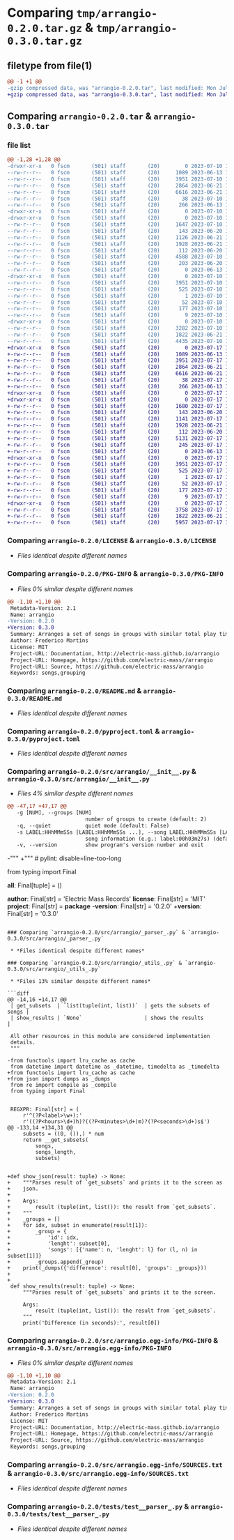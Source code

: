 # Comparing `tmp/arrangio-0.2.0.tar.gz` & `tmp/arrangio-0.3.0.tar.gz`

## filetype from file(1)

```diff
@@ -1 +1 @@
-gzip compressed data, was "arrangio-0.2.0.tar", last modified: Mon Jul 10 10:26:14 2023, max compression
+gzip compressed data, was "arrangio-0.3.0.tar", last modified: Mon Jul 17 18:14:53 2023, max compression
```

## Comparing `arrangio-0.2.0.tar` & `arrangio-0.3.0.tar`

### file list

```diff
@@ -1,28 +1,28 @@
-drwxr-xr-x   0 fscm       (501) staff       (20)        0 2023-07-10 10:26:14.877805 arrangio-0.2.0/
--rw-r--r--   0 fscm       (501) staff       (20)     1089 2023-06-13 12:35:35.000000 arrangio-0.2.0/LICENSE
--rw-r--r--   0 fscm       (501) staff       (20)     3951 2023-07-10 10:26:14.877240 arrangio-0.2.0/PKG-INFO
--rw-r--r--   0 fscm       (501) staff       (20)     2864 2023-06-21 15:52:17.000000 arrangio-0.2.0/README.md
--rw-r--r--   0 fscm       (501) staff       (20)     6616 2023-06-21 15:36:55.000000 arrangio-0.2.0/pyproject.toml
--rw-r--r--   0 fscm       (501) staff       (20)       38 2023-07-10 10:26:14.878100 arrangio-0.2.0/setup.cfg
--rw-r--r--   0 fscm       (501) staff       (20)      266 2023-06-13 12:35:00.000000 arrangio-0.2.0/setup.py
-drwxr-xr-x   0 fscm       (501) staff       (20)        0 2023-07-10 10:26:14.855676 arrangio-0.2.0/src/
-drwxr-xr-x   0 fscm       (501) staff       (20)        0 2023-07-10 10:26:14.866629 arrangio-0.2.0/src/arrangio/
--rw-r--r--   0 fscm       (501) staff       (20)     1647 2023-07-10 10:23:47.000000 arrangio-0.2.0/src/arrangio/__init__.py
--rw-r--r--   0 fscm       (501) staff       (20)      143 2023-06-20 17:04:15.000000 arrangio-0.2.0/src/arrangio/__init__.pyi
--rw-r--r--   0 fscm       (501) staff       (20)     1126 2023-06-21 15:36:11.000000 arrangio-0.2.0/src/arrangio/__main__.py
--rw-r--r--   0 fscm       (501) staff       (20)     1928 2023-06-21 15:39:17.000000 arrangio-0.2.0/src/arrangio/_parser_.py
--rw-r--r--   0 fscm       (501) staff       (20)      112 2023-06-20 17:04:08.000000 arrangio-0.2.0/src/arrangio/_parser_.pyi
--rw-r--r--   0 fscm       (501) staff       (20)     4588 2023-07-10 10:03:19.000000 arrangio-0.2.0/src/arrangio/_utils_.py
--rw-r--r--   0 fscm       (501) staff       (20)      203 2023-06-20 17:04:08.000000 arrangio-0.2.0/src/arrangio/_utils_.pyi
--rw-r--r--   0 fscm       (501) staff       (20)        0 2023-06-13 13:25:12.000000 arrangio-0.2.0/src/arrangio/py.typed
-drwxr-xr-x   0 fscm       (501) staff       (20)        0 2023-07-10 10:26:14.872349 arrangio-0.2.0/src/arrangio.egg-info/
--rw-r--r--   0 fscm       (501) staff       (20)     3951 2023-07-10 10:26:14.000000 arrangio-0.2.0/src/arrangio.egg-info/PKG-INFO
--rw-r--r--   0 fscm       (501) staff       (20)      525 2023-07-10 10:26:14.000000 arrangio-0.2.0/src/arrangio.egg-info/SOURCES.txt
--rw-r--r--   0 fscm       (501) staff       (20)        1 2023-07-10 10:26:14.000000 arrangio-0.2.0/src/arrangio.egg-info/dependency_links.txt
--rw-r--r--   0 fscm       (501) staff       (20)       52 2023-07-10 10:26:14.000000 arrangio-0.2.0/src/arrangio.egg-info/entry_points.txt
--rw-r--r--   0 fscm       (501) staff       (20)      177 2023-07-10 10:26:14.000000 arrangio-0.2.0/src/arrangio.egg-info/requires.txt
--rw-r--r--   0 fscm       (501) staff       (20)        9 2023-07-10 10:26:14.000000 arrangio-0.2.0/src/arrangio.egg-info/top_level.txt
-drwxr-xr-x   0 fscm       (501) staff       (20)        0 2023-07-10 10:26:14.875229 arrangio-0.2.0/tests/
--rw-r--r--   0 fscm       (501) staff       (20)     3282 2023-07-10 10:18:03.000000 arrangio-0.2.0/tests/test___main__.py
--rw-r--r--   0 fscm       (501) staff       (20)     1822 2023-06-21 13:59:31.000000 arrangio-0.2.0/tests/test__parser_.py
--rw-r--r--   0 fscm       (501) staff       (20)     4435 2023-07-10 10:09:47.000000 arrangio-0.2.0/tests/test__utils_.py
+drwxr-xr-x   0 fscm       (501) staff       (20)        0 2023-07-17 18:14:53.489432 arrangio-0.3.0/
+-rw-r--r--   0 fscm       (501) staff       (20)     1089 2023-06-13 12:35:35.000000 arrangio-0.3.0/LICENSE
+-rw-r--r--   0 fscm       (501) staff       (20)     3951 2023-07-17 18:14:53.488743 arrangio-0.3.0/PKG-INFO
+-rw-r--r--   0 fscm       (501) staff       (20)     2864 2023-06-21 15:52:17.000000 arrangio-0.3.0/README.md
+-rw-r--r--   0 fscm       (501) staff       (20)     6616 2023-06-21 15:36:55.000000 arrangio-0.3.0/pyproject.toml
+-rw-r--r--   0 fscm       (501) staff       (20)       38 2023-07-17 18:14:53.489892 arrangio-0.3.0/setup.cfg
+-rw-r--r--   0 fscm       (501) staff       (20)      266 2023-06-13 12:35:00.000000 arrangio-0.3.0/setup.py
+drwxr-xr-x   0 fscm       (501) staff       (20)        0 2023-07-17 18:14:53.467102 arrangio-0.3.0/src/
+drwxr-xr-x   0 fscm       (501) staff       (20)        0 2023-07-17 18:14:53.478915 arrangio-0.3.0/src/arrangio/
+-rw-r--r--   0 fscm       (501) staff       (20)     1680 2023-07-17 18:13:12.000000 arrangio-0.3.0/src/arrangio/__init__.py
+-rw-r--r--   0 fscm       (501) staff       (20)      143 2023-06-20 17:04:15.000000 arrangio-0.3.0/src/arrangio/__init__.pyi
+-rw-r--r--   0 fscm       (501) staff       (20)     1141 2023-07-17 17:36:30.000000 arrangio-0.3.0/src/arrangio/__main__.py
+-rw-r--r--   0 fscm       (501) staff       (20)     1928 2023-06-21 15:39:17.000000 arrangio-0.3.0/src/arrangio/_parser_.py
+-rw-r--r--   0 fscm       (501) staff       (20)      112 2023-06-20 17:04:08.000000 arrangio-0.3.0/src/arrangio/_parser_.pyi
+-rw-r--r--   0 fscm       (501) staff       (20)     5131 2023-07-17 17:46:56.000000 arrangio-0.3.0/src/arrangio/_utils_.py
+-rw-r--r--   0 fscm       (501) staff       (20)      245 2023-07-17 17:37:41.000000 arrangio-0.3.0/src/arrangio/_utils_.pyi
+-rw-r--r--   0 fscm       (501) staff       (20)        0 2023-06-13 13:25:12.000000 arrangio-0.3.0/src/arrangio/py.typed
+drwxr-xr-x   0 fscm       (501) staff       (20)        0 2023-07-17 18:14:53.484061 arrangio-0.3.0/src/arrangio.egg-info/
+-rw-r--r--   0 fscm       (501) staff       (20)     3951 2023-07-17 18:14:53.000000 arrangio-0.3.0/src/arrangio.egg-info/PKG-INFO
+-rw-r--r--   0 fscm       (501) staff       (20)      525 2023-07-17 18:14:53.000000 arrangio-0.3.0/src/arrangio.egg-info/SOURCES.txt
+-rw-r--r--   0 fscm       (501) staff       (20)        1 2023-07-17 18:14:53.000000 arrangio-0.3.0/src/arrangio.egg-info/dependency_links.txt
+-rw-r--r--   0 fscm       (501) staff       (20)       52 2023-07-17 18:14:53.000000 arrangio-0.3.0/src/arrangio.egg-info/entry_points.txt
+-rw-r--r--   0 fscm       (501) staff       (20)      177 2023-07-17 18:14:53.000000 arrangio-0.3.0/src/arrangio.egg-info/requires.txt
+-rw-r--r--   0 fscm       (501) staff       (20)        9 2023-07-17 18:14:53.000000 arrangio-0.3.0/src/arrangio.egg-info/top_level.txt
+drwxr-xr-x   0 fscm       (501) staff       (20)        0 2023-07-17 18:14:53.487409 arrangio-0.3.0/tests/
+-rw-r--r--   0 fscm       (501) staff       (20)     3758 2023-07-17 18:11:19.000000 arrangio-0.3.0/tests/test___main__.py
+-rw-r--r--   0 fscm       (501) staff       (20)     1822 2023-06-21 13:59:31.000000 arrangio-0.3.0/tests/test__parser_.py
+-rw-r--r--   0 fscm       (501) staff       (20)     5957 2023-07-17 17:58:35.000000 arrangio-0.3.0/tests/test__utils_.py
```

### Comparing `arrangio-0.2.0/LICENSE` & `arrangio-0.3.0/LICENSE`

 * *Files identical despite different names*

### Comparing `arrangio-0.2.0/PKG-INFO` & `arrangio-0.3.0/PKG-INFO`

 * *Files 0% similar despite different names*

```diff
@@ -1,10 +1,10 @@
 Metadata-Version: 2.1
 Name: arrangio
-Version: 0.2.0
+Version: 0.3.0
 Summary: Arranges a set of songs in groups with similar total play time.
 Author: Frederico Martins
 License: MIT
 Project-URL: Documentation, http://electric-mass.github.io/arrangio
 Project-URL: Homepage, https://github.com/electric-mass//arrangio
 Project-URL: Source, https://github.com/electric-mass/arrangio
 Keywords: songs,grouping
```

### Comparing `arrangio-0.2.0/README.md` & `arrangio-0.3.0/README.md`

 * *Files identical despite different names*

### Comparing `arrangio-0.2.0/pyproject.toml` & `arrangio-0.3.0/pyproject.toml`

 * *Files identical despite different names*

### Comparing `arrangio-0.2.0/src/arrangio/__init__.py` & `arrangio-0.3.0/src/arrangio/__init__.py`

 * *Files 4% similar despite different names*

```diff
@@ -47,17 +47,17 @@
   -g [NUM], --groups [NUM]
                         number of groups to create (default: 2)
   -q, --quiet           quiet mode (default: False)
   -s LABEL:HHhMMmSSs [LABEL:HHhMMmSSs ...], --song LABEL:HHhMMmSSs [LABEL:HHhMMmSSs ...]
                         song information (e.g.: label:00h03m27s) (default: None)
   -v, --version         show program's version number and exit
 ```
-"""
+"""  # pylint: disable=line-too-long
 
 from typing import Final
 
 __all__: Final[tuple] = ()
 
 __author__: Final[str] = 'Electric Mass Records'
 __license__: Final[str] = 'MIT'
 __project__: Final[str] = __package__
-__version__: Final[str] = '0.2.0'
+__version__: Final[str] = '0.3.0'
```

### Comparing `arrangio-0.2.0/src/arrangio/_parser_.py` & `arrangio-0.3.0/src/arrangio/_parser_.py`

 * *Files identical despite different names*

### Comparing `arrangio-0.2.0/src/arrangio/_utils_.py` & `arrangio-0.3.0/src/arrangio/_utils_.py`

 * *Files 13% similar despite different names*

```diff
@@ -14,16 +14,17 @@
 | get_subsets  | `list(tuple(int, list))`  | gets the subsets of songs |
 | show_results | `None`                    | shows the results         |
 
 All other resources in this module are considered implementation
 details.
 """
 
-from functools import lru_cache as cache
 from datetime import datetime as _datetime, timedelta as _timedelta
+from functools import lru_cache as cache
+from json import dumps as _dumps
 from re import compile as _compile
 from typing import Final
 
 
 REGXPR: Final[str] = (
     r'^(?P<label>\w+):'
     r'((?P<hours>\d+)h)?((?P<minutes>\d+)m)?(?P<seconds>\d+)s$')
@@ -133,14 +134,31 @@
     subsets = ((0, ()),) * num
     return __get_subsets(
         songs,
         songs_length,
         subsets)
 
 
+def show_json(result: tuple) -> None:
+    """Parses result of `get_subsets` and prints it to the screen as
+    json.
+
+    Args:
+        result (tuple(int, list()): the result from `get_subsets`.
+    """
+    _groups = []
+    for idx, subset in enumerate(result[1]):
+        _group = {
+            'id': idx,
+            'lenght': subset[0],
+            'songs': [{'name': n, 'lenght': l} for (l, n) in subset[1]]}
+        _groups.append(_group)
+    print(_dumps({'difference': result[0], 'groups': _groups}))
+
+
 def show_results(result: tuple) -> None:
     """Parses result of `get_subsets` and prints it to the screen.
 
     Args:
         result (tuple(int, list()): the result from `get_subsets`.
     """
     print('Difference (in seconds):', result[0])
```

### Comparing `arrangio-0.2.0/src/arrangio.egg-info/PKG-INFO` & `arrangio-0.3.0/src/arrangio.egg-info/PKG-INFO`

 * *Files 0% similar despite different names*

```diff
@@ -1,10 +1,10 @@
 Metadata-Version: 2.1
 Name: arrangio
-Version: 0.2.0
+Version: 0.3.0
 Summary: Arranges a set of songs in groups with similar total play time.
 Author: Frederico Martins
 License: MIT
 Project-URL: Documentation, http://electric-mass.github.io/arrangio
 Project-URL: Homepage, https://github.com/electric-mass//arrangio
 Project-URL: Source, https://github.com/electric-mass/arrangio
 Keywords: songs,grouping
```

### Comparing `arrangio-0.2.0/src/arrangio.egg-info/SOURCES.txt` & `arrangio-0.3.0/src/arrangio.egg-info/SOURCES.txt`

 * *Files identical despite different names*

### Comparing `arrangio-0.2.0/tests/test__parser_.py` & `arrangio-0.3.0/tests/test__parser_.py`

 * *Files identical despite different names*

